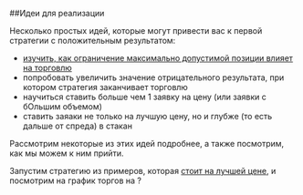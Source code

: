 ##Идеи для реализации

Несколько простых идей, которые могут привести вас к первой стратегии с положительным результатом:

  - [изучить, как ограничение максимально допустимой позиции влияет на торговлю](#max_executed_amount)
  - попробовать увеличить значение отрицательного результата, при котором стратегия заканчивает торговлю
  - научиться ставить больше чем 1 заявку на цену (или заявки с бОльшим объемом)
  - ставить заяаки не только на лучшую цену, но и глубже (то есть дальше от спреда) в стакан
  
Рассмотрим некоторые из этих идей подробнее, а также посмотрим, как мы можем к ним прийти.

<a name="max_executed_amount"></a>
Запустим стратегию из примеров, которая [стоит на лучшей цене](examples.md#stay_on_best_price), и посмотрим на график торгов на ? 